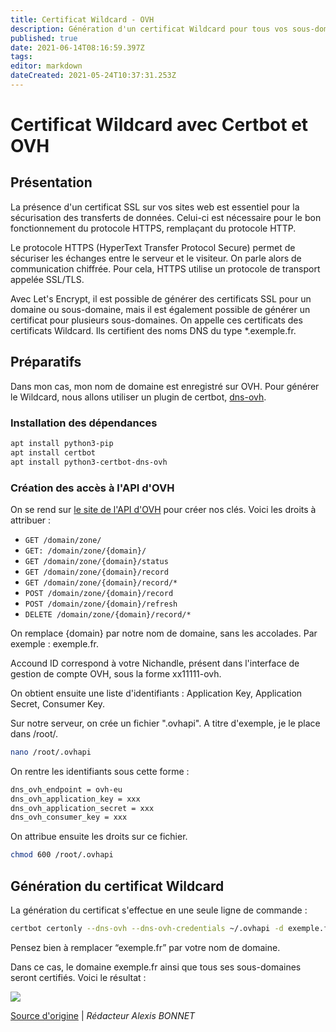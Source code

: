 ```yaml
---
title: Certificat Wildcard - OVH
description: Génération d'un certificat Wildcard pour tous vos sous-domaines d'OVH
published: true
date: 2021-06-14T08:16:59.397Z
tags: 
editor: markdown
dateCreated: 2021-05-24T10:37:31.253Z
---
```


# Certificat Wildcard avec Certbot et OVH

## Présentation

La présence d'un certificat SSL sur vos sites web est essentiel pour la sécurisation des transferts de données. Celui-ci est nécessaire pour le bon fonctionnement du protocole HTTPS, remplaçant du protocole HTTP.

Le protocole HTTPS (HyperText Transfer Protocol Secure) permet de sécuriser les échanges entre le serveur et le visiteur. On parle alors de communication chiffrée. Pour cela, HTTPS utilise un protocole de transport appelée SSL/TLS.

Avec Let's Encrypt, il est possible de générer des certificats SSL pour un domaine ou sous-domaine, mais il est également possible de générer un certificat pour plusieurs sous-domaines. On appelle ces certificats des certificats Wildcard. Ils certifient des noms DNS du type \*.exemple.fr.

## Préparatifs

Dans mon cas, mon nom de domaine est enregistré sur OVH. Pour générer le Wildcard, nous allons utiliser un plugin de certbot, [dns-ovh](https://certbot-dns-ovh.readthedocs.io/en/stable/).

### Installation des dépendances

```bash
apt install python3-pip
apt install certbot
apt install python3-certbot-dns-ovh
```

### Création des accès à l'API d'OVH

On se rend sur [le site de l'API d'OVH](https://api.ovh.com/createToken/) pour créer nos clés. Voici les droits à attribuer :

-   `GET /domain/zone/`
-   `GET: /domain/zone/{domain}/`
-   `GET /domain/zone/{domain}/status`
-   `GET /domain/zone/{domain}/record`
-   `GET /domain/zone/{domain}/record/*`
-   `POST /domain/zone/{domain}/record`
-   `POST /domain/zone/{domain}/refresh`
-   `DELETE /domain/zone/{domain}/record/*`

On remplace {domain} par notre nom de domaine, sans les accolades. Par exemple : exemple.fr.

Accound ID correspond à votre Nichandle, présent dans l'interface de gestion de compte OVH, sous la forme xx11111-ovh.

On obtient ensuite une liste d'identifiants : Application Key, Application Secret, Consumer Key.

Sur notre serveur, on crée un fichier ".ovhapi". A titre d'exemple, je le place dans /root/. 

```bash
nano /root/.ovhapi
```

On rentre les identifiants sous cette forme :

```bash
dns_ovh_endpoint = ovh-eu
dns_ovh_application_key = xxx
dns_ovh_application_secret = xxx
dns_ovh_consumer_key = xxx
```

On attribue ensuite les droits sur ce fichier.

```bash
chmod 600 /root/.ovhapi
```

## Génération du certificat Wildcard

La génération du certificat s'effectue en une seule ligne de commande :

```bash
certbot certonly --dns-ovh --dns-ovh-credentials ~/.ovhapi -d exemple.fr -d *.exemple.fr
```

Pensez bien à remplacer “exemple.fr” par votre nom de domaine.

Dans ce cas, le domaine exemple.fr ainsi que tous ses sous-domaines seront certifiés. Voici le résultat :

![](/images/certificat_wildcard.png)

[Source d'origine](https://docs.khroners.fr/books/debian/page/generer-un-certificat-wildcard) | *Rédacteur Alexis BONNET*